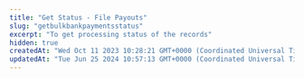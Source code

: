```yaml
---
title: "Get Status - File Payouts"
slug: "getbulkbankpaymentsstatus"
excerpt: "To get processing status of the records"
hidden: true
createdAt: "Wed Oct 11 2023 10:28:21 GMT+0000 (Coordinated Universal Time)"
updatedAt: "Tue Jun 25 2024 10:57:13 GMT+0000 (Coordinated Universal Time)"
---
```

